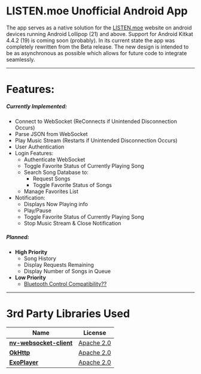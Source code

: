 # LISTEN.moe Unofficial Android App 

The app serves as a native solution for the [LISTEN.moe](https://listen.moe/#/home "LISTEN.moe Homepage") website on android devices running Android Lollipop (21) and above. Support for Android Kitkat 4.4.2 (19) is coming soon (probably).
In its current state the app was completely rewritten from the Beta release. The new design is intended to be as asynchronous as possible which allows for future code to integrate seamlessly.
***
# Features:
##### Currently Implemented:
- Connect to WebSocket (ReConnects if Unintended Disconnection Occurs)
- Parse JSON from WebSocket
- Play Music Stream (Restarts if Unintended Disconnection Occurs)
- User Authentication
- Login Features:
    * Authenticate WebSocket
    * Toggle Favorite Status of Currently Playing Song
    * Search Song Database to:
        * Request Songs
        * Toggle Favorite Status of Songs
    * Manage Favorites List
- Notification:
    * Displays Now Playing info
    * Play/Pause
    * Toggle Favorite Status of Currently Playing Song
    * Stop Music Stream & Close Notification
    
##### Planned:
-  __High Priority__ 
    * Song History
    * Display Requests Remaining
    * Display Number of Songs in Queue 
- __Low Priority__
    * [Bluetooth Control Compatibility?? ](https://snag.gy/tiYgwn.jpg)
    
***
# 3rd Party Libraries Used    

[Apache 2.0]:https://www.apache.org/licenses/LICENSE-2.0

| Name | License |
| --- | --- |
| [__nv-websocket-client__](https://github.com/TakahikoKawasaki/nv-websocket-client) | [Apache 2.0] |
| [__OkHttp__](https://github.com/square/okhttp) | [Apache 2.0] |
| [__ExoPlayer__](https://github.com/google/ExoPlayer) | [Apache 2.0] |
